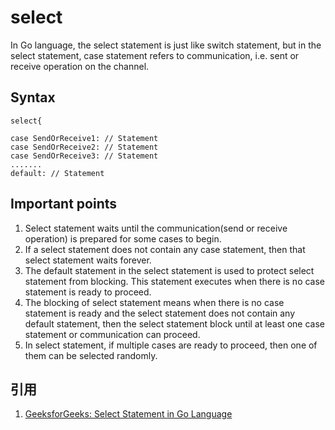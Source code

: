 # select

In Go language, the select statement is just like switch statement, but in the select statement, case statement refers to communication, i.e. sent or receive operation on the channel.

## Syntax

```
select{

case SendOrReceive1: // Statement
case SendOrReceive2: // Statement
case SendOrReceive3: // Statement
.......
default: // Statement
```

## Important points

1. Select statement waits until the communication(send or receive operation) is prepared for some cases to begin.
1. If a select statement does not contain any case statement, then that select statement waits forever.
1. The default statement in the select statement is used to protect select statement from blocking. This statement executes when there is no case statement is ready to proceed.
1. The blocking of select statement means when there is no case statement is ready and the select statement does not contain any default statement, then the select statement block until at least one case statement or communication can proceed.
1. In select statement, if multiple cases are ready to proceed, then one of them can be selected randomly.

## 引用

1. [GeeksforGeeks: Select Statement in Go Language](https://www.geeksforgeeks.org/select-statement-in-go-language/)